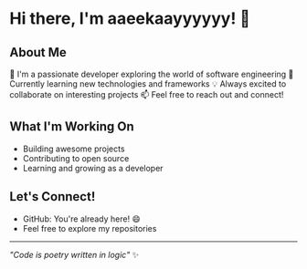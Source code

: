 # Hi there, I'm aaeekaayyyyyy! 👋

## About Me
🔭 I'm a passionate developer exploring the world of software engineering
🌱 Currently learning new technologies and frameworks
💡 Always excited to collaborate on interesting projects
📫 Feel free to reach out and connect!

## What I'm Working On
- Building awesome projects
- Contributing to open source
- Learning and growing as a developer

## Let's Connect!
- GitHub: You're already here! 😄
- Feel free to explore my repositories

---

*"Code is poetry written in logic"* ✨
